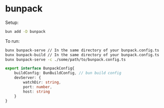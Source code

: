# bunpack

Setup:

```bash
bun add -D bunpack
```

To run:

```bash
bunx bunpack-serve // In the same directory of your bunpack.config.ts
bunx bunpack-build // In the same directory of your bunpack.config.ts
bunx bunpack-serve -c ./some/path/to/bunpack.config.ts
```

```typescript
export interface BunpackConfig{
    buildConfig: BunBuildConfig, // bun build config
    devServer: {
        watchDir: string,
        port: number,
        host: string
    }
}
```

